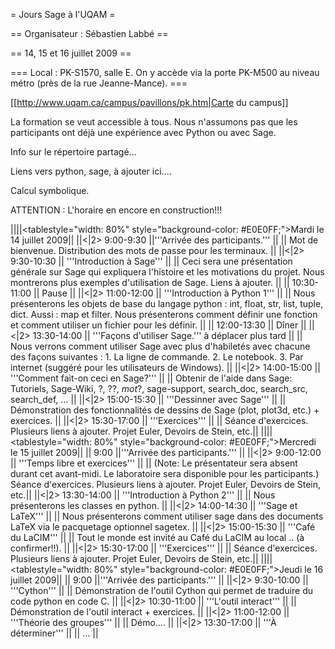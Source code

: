 = Jours Sage à l'UQAM =

== Organisateur : Sébastien Labbé ==

== 14, 15 et 16 juillet 2009 ==

=== Local : PK-S1570, salle E. On y accède via la porte PK-M500 au niveau métro (près de la rue Jeanne-Mance). === 

[[http://www.uqam.ca/campus/pavillons/pk.htm|Carte du campus]]

La formation se veut accessible à tous. Nous n'assumons pas que les participants ont déjà une expérience avec Python ou avec Sage.

Info sur le répertoire partagé...


Liens vers python, sage, à ajouter ici....

Calcul symbolique.

ATTENTION : L'horaire en encore en construction!!!

||||<tablestyle="width: 80%" style="background-color: #E0E0FF;">Mardi le 14 juillet 2009||
||<|2> 9:00-9:30 ||'''Arrivée des participants.''' ||
|| Mot de bienvenue. Distribution des mots de passe pour les terminaux. ||
||<|2> 9:30-10:30 || '''Introduction à Sage''' ||
|| Ceci sera une présentation générale sur Sage qui expliquera l'histoire et les motivations du projet. Nous montrerons plus exemples d'utilisation de Sage. Liens à ajouter. ||
|| 10:30-11:00 || Pause ||
||<|2> 11:00-12:00 || '''Introduction à Python 1''' ||
|| Nous présenterons les objets de base du langage python : int, float, str, list, tuple, dict. Aussi : map et filter. Nous présenterons comment définir une fonction et comment utiliser un fichier pour les définir. ||
|| 12:00-13:30 || Dîner ||
||<|2> 13:30-14:00 || '''Façons d'utiliser Sage.''' à déplacer plus tard ||
|| Nous verrons comment utiliser Sage avec plus d'habiletés avec chacune des façons suivantes : 1. La ligne de commande. 2. Le notebook.  3. Par internet (suggéré pour les utilisateurs de Windows). ||
||<|2> 14:00-15:00 || '''Comment fait-on ceci en Sage?''' ||
|| Obtenir de l'aide dans Sage: Tutoriels, Sage-Wiki, ?, ??, *mot*?, sage-support, search_doc, search_src, search_def, ... ||
||<|2> 15:00-15:30 || '''Dessinner avec Sage''' ||
|| Démonstration des fonctionnalités de dessins de Sage (plot, plot3d, etc.) + exercices. ||
||<|2> 15:30-17:00 || '''Exercices''' ||
|| Séance d'exercices. Plusieurs liens à ajouter. Projet Euler, Devoirs de Stein, etc.||
||||<tablestyle="width: 80%" style="background-color: #E0E0FF;">Mercredi le 15 juillet 2009||
|| 9:00 ||'''Arrivée des participants.''' ||
||<|2> 9:00-12:00 || '''Temps libre et exercices''' ||
|| (Note: Le présentateur sera absent durant cet avant-midi. Le laboratoire sera disponible pour les participants.) Séance d'exercices. Plusieurs liens à ajouter. Projet Euler, Devoirs de Stein, etc.||
||<|2> 13:30-14:00 || '''Introduction à Python 2''' ||
|| Nous présenterons les classes en python. ||
||<|2> 14:00-14:30 || '''Sage et LaTeX''' ||
|| Nous présenterons comment utiliser sage dans des documents LaTeX via le pacquetage optionnel sagetex. ||
||<|2> 15:00-15:30 || '''Café du LaCIM''' ||
|| Tout le monde est invité au Café du LaCIM au local .. (à confirmer!!). ||
||<|2> 15:30-17:00 || '''Exercices''' ||
|| Séance d'exercices. Plusieurs liens à ajouter. Projet Euler, Devoirs de Stein, etc.||
||||<tablestyle="width: 80%" style="background-color: #E0E0FF;">Jeudi le 16 juillet 2009||
|| 9:00 ||'''Arrivée des participants.''' ||
||<|2> 9:30-10:00 || '''Cython''' ||
|| Démonstration de l'outil Cython qui permet de traduire du code python en code C. ||
||<|2> 10:30-11:00 || '''L'outil interact''' ||
|| Démonstration de l'outil interact + exercices. ||
||<|2> 11:00-12:00 || '''Théorie des groupes''' ||
|| Démo.... ||
||<|2> 13:30-17:00 || '''À déterminer''' ||
|| ... ||

